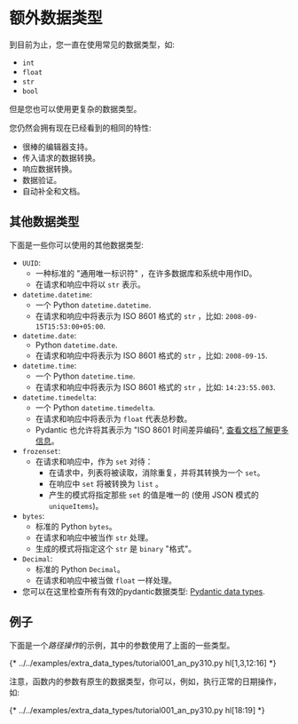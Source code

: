 # 额外数据类型

到目前为止，您一直在使用常见的数据类型，如:

* `int`
* `float`
* `str`
* `bool`

但是您也可以使用更复杂的数据类型。

您仍然会拥有现在已经看到的相同的特性:

* 很棒的编辑器支持。
* 传入请求的数据转换。
* 响应数据转换。
* 数据验证。
* 自动补全和文档。

## 其他数据类型

下面是一些你可以使用的其他数据类型:

* `UUID`:
    * 一种标准的 "通用唯一标识符" ，在许多数据库和系统中用作ID。
    * 在请求和响应中将以 `str` 表示。
* `datetime.datetime`:
    * 一个 Python `datetime.datetime`.
    * 在请求和响应中将表示为 ISO 8601 格式的 `str` ，比如: `2008-09-15T15:53:00+05:00`.
* `datetime.date`:
    * Python `datetime.date`.
    * 在请求和响应中将表示为 ISO 8601 格式的 `str` ，比如: `2008-09-15`.
* `datetime.time`:
    * 一个 Python `datetime.time`.
    * 在请求和响应中将表示为 ISO 8601 格式的 `str` ，比如:  `14:23:55.003`.
* `datetime.timedelta`:
    * 一个 Python `datetime.timedelta`.
    * 在请求和响应中将表示为 `float` 代表总秒数。
    * Pydantic 也允许将其表示为 "ISO 8601 时间差异编码", <a href="https://docs.pydantic.dev/latest/concepts/serialization/#json_encoders" class="external-link" target="_blank">查看文档了解更多信息</a>。
* `frozenset`:
    * 在请求和响应中，作为 `set` 对待：
        * 在请求中，列表将被读取，消除重复，并将其转换为一个 `set`。
        * 在响应中 `set` 将被转换为 `list` 。
        * 产生的模式将指定那些 `set` 的值是唯一的 (使用 JSON 模式的 `uniqueItems`)。
* `bytes`:
    * 标准的 Python `bytes`。
    * 在请求和响应中被当作 `str` 处理。
    * 生成的模式将指定这个 `str` 是 `binary` "格式"。
* `Decimal`:
    * 标准的 Python `Decimal`。
    * 在请求和响应中被当做 `float` 一样处理。
* 您可以在这里检查所有有效的pydantic数据类型: <a href="https://docs.pydantic.dev/latest/concepts/types/" class="external-link" target="_blank">Pydantic data types</a>.

## 例子

下面是一个*路径操作*的示例，其中的参数使用了上面的一些类型。

{* ../../examples/extra_data_types/tutorial001_an_py310.py hl[1,3,12:16] *}

注意，函数内的参数有原生的数据类型，你可以，例如，执行正常的日期操作，如:

{* ../../examples/extra_data_types/tutorial001_an_py310.py hl[18:19] *}
